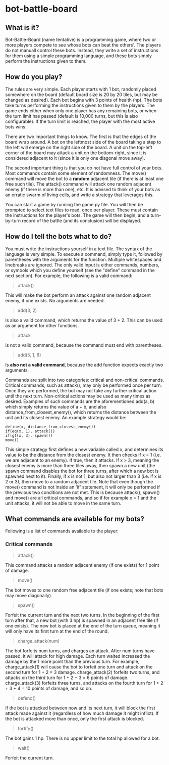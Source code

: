 # bot-battle-board
## What is it?
Bot-Battle-Board (name tentative) is a programming game, where two or more players compete to see whose bots can beat the others'. The players do not manuall control these bots. Instead, they write a set of instructions for them using a simple programming language, and these bots simply perform the instructions given to them.
## How do you play?
The rules are very simple. Each player starts with 1 bot, randomly placed somewhere on the board (default board size is 20 by 20 tiles, but may be changed as desired). Each bot begins with 3 points of health (hp). The bots take turns performing the instructions given to them by the players. The game ends either when only one player has any remaining bots, or when the turn limit has passed (default is 10,000 turns, but this is also configurable). If the turn limit is reached, the player with the most active bots wins.

There are two important things to know. The first is that the edges of the board wrap around. A bot on the leftmost side of the board taking a step to the left will emerge on the right side of the board. A unit on the top-left corner of the board may attack a unit on the bottom-right, since it is considered adjacent to it (since it is only one diagonal move away).

The second important thing is that you do not have full control of your bots. Most commands contain some element of randomness. The move() command will move the bot to a **random** adjacent tile (if there is at least one free such tile). The attack() command will attack one random adjacent enemy (if there is more than one), etc. It is advised to think of your bots as an erratic swarm of living cells, and write a strategy that leverages this.

You can start a game by running the game.py file. You will then be prompted to select text files to read, once per player. These must contain the instructions for the player's bots. The game will then begin, and a turn-by-turn record of the battle (and its conclusion) will be displayed.
## How do I tell the bots what to do?
You must write the instructions yourself in a text file. The syntax of the language is very simple. To execute a command, simply type it, followed by parentheses with the arguments for the function. Multiple whitespaces and linebreaks are ignored. The only valid input is either commands, numbers, or symbols which you define yourself (see the "define" command in the next section). For example, the following is a valid command:
> attack()

This will make the bot perform an attack against one random adjacent enemy, if one exists. No arguments are needed.
> add(3, 2) 

Is also a valid command, which returns the value of 3 + 2. This can be used as an argument for other functions.
> attack

Is not a valid command, because the command must end with parentheses.
> add(5, 1, 8) 

Is **also not a valid command**, because the add function expects exactly two arguments.

Commands are split into two categories: critical and non-critical commands. Critical commands, such as attack(), may only be performed once per turn. Once they are performed, the bot may not take any further critical action until the next turn. Non-critical actions may be used as many times as desired. Examples of such commands are the aforementioned add(a, b) which simply returns the value of a + b, and also distance_from_closest_enemy(), which returns the distance between the unit and its closest enemy.
An example strategy would be:
```
define(x, distance_from_closest_enemy())
if(eq(x, 1), attack())
if(gt(x, 3), spawn())
move()
```
This simple strategy first defines a new variable called x, and determines its value to be the distance from the closest enemy. It then checks if x = 1 (i.e. we are adjacent to an enemy). If true, then it attacks. If x > 3, meaning the closest enemy is more than three tiles away, then spawn a new unit (the spawn command disables the bot for three turns, after which a new bot is spawned next to it). Finally, if x is not 1, but also not larger than 3 (i.e. if x is 2 or 3), then move to a random adjacent tile.
Note that even though the move() command is not inside an 'if' statement, it will only be performed if the previous two conditions are not met. This is because attack(), spawn() and move() are all critical commands, and so if for example x = 1 and the unit attacks, it will not be able to move in the same turn.
## What commands are available for my bots?
Following is a list of commands available to the player:
### Critical commands
> attack()

This command attacks a random adjacent enemy (if one exists) for 1 point of damage.

> move()

The bot moves to one random free adjacent tile (if one exists; note that bots may move diagonally).

> spawn()

Forfeit the current turn and the next two turns. In the beginning of the first turn after that, a new bot (with 3 hp) is spawned in an adjacent free tile (if one exists). The new bot is placed at the end of the turn queue, meaning it will only have its first turn at the end of the round.

> charge_attack(num)

The bot forfeits num turns, and charges an attack. After num turns have passed, it will attack for high damage. Each turn waited increased the damage by the 1 more point than the previous turn. For example, charge_attack(1) will cause the bot to forfeit one turn and attack on the second turn for 1 + 2 = 3 damage. charge_attack(2) forfeits two turns, and attacks on the third turn for 1 + 2 + 3 = 6 points of damage. charge_attack(3) forfeits three turns, and attacks on the fourth turn for 1 + 2 + 3 + 4 = 10 points of damage, and so on.

> defend()

If the bot is attacked between now and its next turn, it will block the first attack made against it (regardless of how much damage it might inflict). If the bot is attacked more than once, only the first attack is blocked.

> fortify()

The bot gains 1 hp. There is no upper limit to the total hp allowed for a bot.

> wait()

Forfeit the current turn.